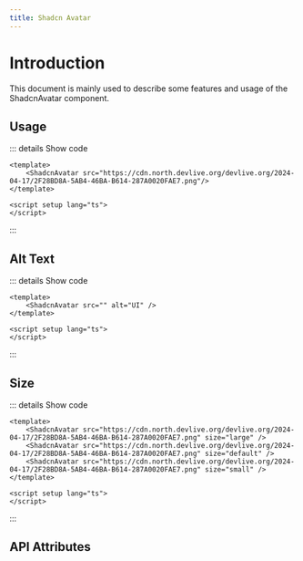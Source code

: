 ```yaml
---
title: Shadcn Avatar
---
```


# Introduction

This document is mainly used to describe some features and usage of the ShadcnAvatar component.

## Usage

<CodeRunner title="Usage">
    <ShadcnAvatar src="https://cdn.north.devlive.org/devlive.org/2024-04-17/2F28BD8A-5AB4-46BA-B614-287A0020FAE7.png"/>
</CodeRunner>

::: details Show code

```vue
<template>
    <ShadcnAvatar src="https://cdn.north.devlive.org/devlive.org/2024-04-17/2F28BD8A-5AB4-46BA-B614-287A0020FAE7.png"/>
</template>

<script setup lang="ts">
</script>
```

:::

## Alt Text

<CodeRunner title="Alt Text">
    <ShadcnAvatar src="" alt="UI" />
</CodeRunner>

::: details Show code

```vue
<template>
    <ShadcnAvatar src="" alt="UI" />
</template>

<script setup lang="ts">
</script>
```

:::

## Size

<CodeRunner title="Size">
    <ShadcnAvatar src="https://cdn.north.devlive.org/devlive.org/2024-04-17/2F28BD8A-5AB4-46BA-B614-287A0020FAE7.png" size="large" />
    <ShadcnAvatar src="https://cdn.north.devlive.org/devlive.org/2024-04-17/2F28BD8A-5AB4-46BA-B614-287A0020FAE7.png" size="default" />
    <ShadcnAvatar src="https://cdn.north.devlive.org/devlive.org/2024-04-17/2F28BD8A-5AB4-46BA-B614-287A0020FAE7.png" size="small" />
</CodeRunner>

::: details Show code

```vue
<template>
    <ShadcnAvatar src="https://cdn.north.devlive.org/devlive.org/2024-04-17/2F28BD8A-5AB4-46BA-B614-287A0020FAE7.png" size="large" />
    <ShadcnAvatar src="https://cdn.north.devlive.org/devlive.org/2024-04-17/2F28BD8A-5AB4-46BA-B614-287A0020FAE7.png" size="default" />
    <ShadcnAvatar src="https://cdn.north.devlive.org/devlive.org/2024-04-17/2F28BD8A-5AB4-46BA-B614-287A0020FAE7.png" size="small" />
</template>

<script setup lang="ts">
</script>
```

:::

## API Attributes

<ApiTable title="Avatar Props"
    :headers="['Attribute', 'Description', 'Type', 'Default Value', 'List']"
    :columns="[
        ['src', 'Image URL', 'String', '-', '-'],
        ['alt', 'Alternative text', 'String', '-', '-'],
        ['size', 'Size', 'String', 'default', 'large, default, small'],
    ]">
</ApiTable>
